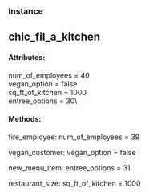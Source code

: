 ### Instance
## chic_fil_a_kitchen

#### Attributes:

num_of_employees = 40\
vegan_option = false\
sq_ft_of_kitchen = 1000\
entree_options = 30\

#### Methods:

fire_employee: num_of_employees = 39

vegan_customer: vegan_option = false

new_menu_item: entree_options = 31

restaurant_size: sq_ft_of_kitchen = 1000
